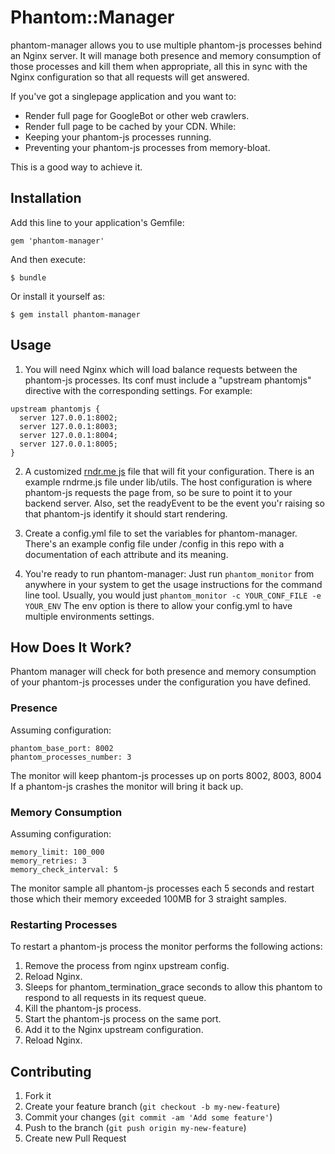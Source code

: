 # Phantom::Manager

phantom-manager allows you to use multiple phantom-js processes behind an Nginx
server. It will manage both presence and memory consumption of those processes
and kill them when appropriate, all this in sync with the Nginx configuration
so that all requests will get answered.

If you've got a singlepage application and you want to:
* Render full page for GoogleBot or other web crawlers.
* Render full page to be cached by your CDN.
While:
* Keeping your phantom-js processes running.
* Preventing your phantom-js processes from memory-bloat.

This is a good way to achieve it.

## Installation

Add this line to your application's Gemfile:

    gem 'phantom-manager'

And then execute:

    $ bundle

Or install it yourself as:

    $ gem install phantom-manager

## Usage

1. You will need Nginx which will load balance requests between the phantom-js
processes.
Its conf must include a "upstream phantomjs" directive with the corresponding
settings. For example:

```
upstream phantomjs {
  server 127.0.0.1:8002;
  server 127.0.0.1:8003;
  server 127.0.0.1:8004;
  server 127.0.0.1:8005;
}
```

2. A customized [rndr.me js](https://github.com/jed/rndr.me) file that will fit your configuration. There is an
   example rndrme.js file under lib/utils.
   The host configuration is where phantom-js requests the page from, so be
   sure to point it to your backend server.
   Also, set the readyEvent to be the event you'r raising so that phantom-js
   identify it should start rendering.

3. Create a config.yml file to set the variables for phantom-manager. There's
   an example config file under /config in this repo with a documentation of
   each attribute and its meaning.

4. You're ready to run phantom-manager:
   Just run `phantom_monitor` from anywhere in your system to get the usage
   instructions for the command line tool.
   Usually, you would just `phantom_monitor -c YOUR_CONF_FILE -e YOUR_ENV`
   The env option is there to allow your config.yml to have multiple
   environments settings.


## How Does It Work?

Phantom manager will check for both presence and memory consumption of your
phantom-js processes under the configuration you have defined.

### Presence

Assuming configuration:

```
phantom_base_port: 8002
phantom_processes_number: 3
```
The monitor will keep phantom-js processes up on ports 8002, 8003, 8004
If a phantom-js crashes the monitor will bring it back up.

### Memory Consumption

Assuming configuration:
```
memory_limit: 100_000
memory_retries: 3
memory_check_interval: 5
```
The monitor sample all phantom-js processes each 5 seconds and restart those
which their memory exceeded 100MB for 3 straight samples.

### Restarting Processes

To restart a phantom-js process the monitor performs the following actions:
1. Remove the process from nginx upstream config.
2. Reload Nginx.
3. Sleeps for phantom_termination_grace seconds to allow this phantom to
   respond to all requests in its request queue.
4. Kill the phantom-js process.
5. Start the phantom-js process on the same port.
6. Add it to the Nginx upstream configuration.
7. Reload Nginx.


## Contributing

1. Fork it
2. Create your feature branch (`git checkout -b my-new-feature`)
3. Commit your changes (`git commit -am 'Add some feature'`)
4. Push to the branch (`git push origin my-new-feature`)
5. Create new Pull Request
